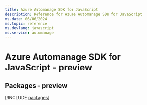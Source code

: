 ```yaml
---
title: Azure Automanage SDK for JavaScript
description: Reference for Azure Automanage SDK for JavaScript
ms.date: 06/06/2024
ms.topic: reference
ms.devlang: javascript
ms.service: automanage
---
```

# Azure Automanage SDK for JavaScript - preview
## Packages - preview
[!INCLUDE [packages](automanage-index.md)]
